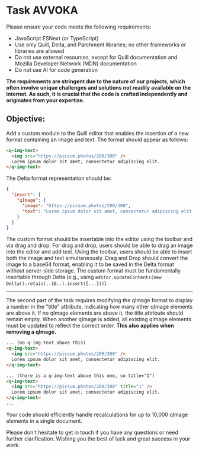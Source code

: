 # Task AVVOKA

Please ensure your code meets the following requirements:
- JavaScript ESNext (or TypeScript)
- Use only Quill, Delta, and Parchment libraries; no other frameworks or libraries are allowed
- Do not use external resources, except for Quill documentation and Mozilla Developer Network (MDN) documentation
- Do not use AI for code generation

**The requirements are stringent due to the nature of our projects, which often involve unique challenges and solutions not readily available on the internet. As such, it is crucial that the code is crafted independently and originates from your expertise.**

## Objective:
Add a custom module to the Quill editor that enables the insertion of a new format containing an image and text. 
The format should appear as follows:

```html
<q-img-text>
  <img src="https://picsum.photos/200/300" />
  Lorem ipsum dolor sit amet, consectetur adipiscing elit.
</q-img-text>
```

The Delta format representation should be:

```json
{
  "insert": {
    "qImage": {
      "image": "https://picsum.photos/200/300",
      "text": "Lorem ipsum dolor sit amet, consectetur adipiscing elit."
    }
  }
}
```

The custom format should be insertable into the editor using the toolbar and via drag and drop. 
For drag and drop, users should be able to drag an image into the editor and add text. 
Using the toolbar, users should be able to insert both the image and text simultaneously. 
Drag and Drop should convert the image to a base64 format, enabling it to be saved in the Delta format without server-side storage. 
The custom format must be fundamentally insertable through Delta (e.g., using `editor.updateContents(new Delta().retain(..10..).insert({...}))`).

---

The second part of the task requires modifying the qImage format to display a number in the "title" attribute, indicating how many other qImage elements are above it. If no qImage elements are above it, the title attribute should remain empty. When another qImage is added, all existing qImage elements must be updated to reflect the correct order. **This also applies when removing a qImage.**

```html
... (no q-img-text above this)
<q-img-text>
  <img src="https://picsum.photos/200/300" />
  Lorem ipsum dolor sit amet, consectetur adipiscing elit.
</q-img-text>

... (there is a q-img-text above this one, so title="1")
<q-img-text>
  <img src="https://picsum.photos/200/300" title="1" />
  Lorem ipsum dolor sit amet, consectetur adipiscing elit.
</q-img-text>
...
```

Your code should efficiently handle recalculations for up to 10,000 qImage elements in a single document.

Please don't hesitate to get in touch if you have any questions or need further clarification. Wishing you the best of luck and great success in your work.

